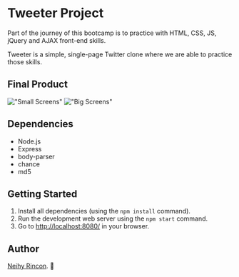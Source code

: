 # Tweeter Project

Part of the journey of this bootcamp is to practice with HTML, CSS, JS, jQuery and AJAX front-end skills.

Tweeter is a simple, single-page Twitter clone where we are able to practice those skills.


## Final Product

!["Small Screens"](https://github.com/neihynocnir/tiny-app/blob/master/docs/miniTweeter.png)
!["Big Screens"](https://github.com/neihynocnir/tiny-app/blob/master/docs/tweeter.png)

## Dependencies

- Node.js
- Express
- body-parser
- chance
- md5

## Getting Started

1. Install all dependencies (using the `npm install` command).
2. Run the development web server using the  `npm start` command.
3. Go to <http://localhost:8080/> in your browser.


## Author

[Neihy Rincon](neihy.rincon@gmail.com). :dizzy:
